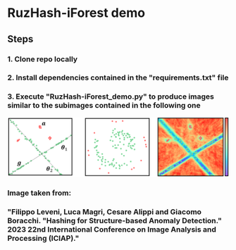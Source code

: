 # RuzHash-iForest demo
## Steps
### 1. Clone repo locally
### 2. Install dependencies contained in the "requirements.txt" file
### 3. Execute "RuzHash-iForest_demo.py" to produce images similar to the subimages contained in the following one
![](RuzHash-iForest_demo.png)
### Image taken from:
### "Filippo Leveni, Luca Magri, Cesare Alippi and Giacomo Boracchi. "Hashing for Structure-based Anomaly Detection." 2023 22nd International Conference on Image Analysis and Processing (ICIAP)."
